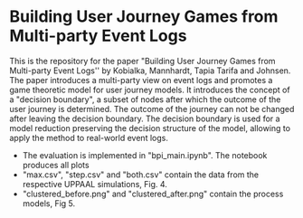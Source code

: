 # Building User Journey Games from Multi-party Event Logs
This is the repository for the paper "Building User Journey Games from Multi-party Event Logs'' by Kobialka, Mannhardt, Tapia Tarifa and Johnsen.
The paper introduces a multi-party view on event logs and promotes a game theoretic model for user journey models.
It introduces the concept of a "decision boundary", a subset of nodes after which the outcome of the user journey is determined.
The outcome of the journey can not be changed after leaving the decision boundary.
The decision boundary is used for a model reduction preserving the decision structure of the model, allowing to apply the method to real-world event logs.
- The evaluation is implemented in "bpi_main.ipynb". The notebook produces all plots 
- "max.csv", "step.csv" and "both.csv" contain the data from the respective UPPAAL simulations, Fig. 4.
- "clustered_before.png" and "clustered_after.png" contain the process models, Fig 5.
